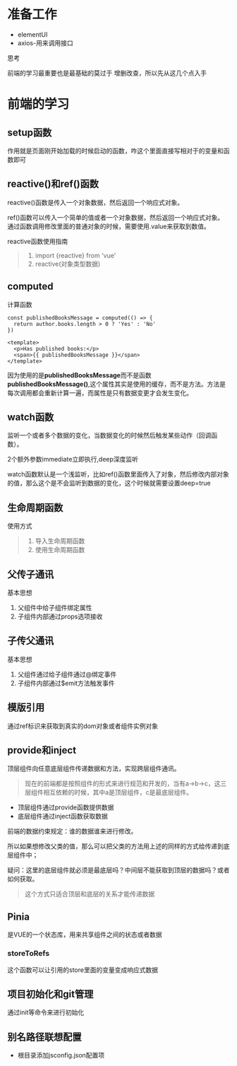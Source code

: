 # 准备工作

- elementUI
- axios-用来调用接口



思考

前端的学习最重要也是最基础的莫过于 增删改查，所以先从这几个点入手



# 前端的学习

## setup函数

作用就是页面刚开始加载的时候启动的函数，咋这个里面直接写相对于的变量和函数即可

## reactive()和ref()函数

reactive()函数是传入一个对象数据，然后返回一个响应式对象。

ref()函数可以传入一个简单的值或者一个对象数据，然后返回一个响应式对象。通过函数调用修改里面的普通对象的时候，需要使用.value来获取到数值。

reactive函数使用指南

> 1. import {reactive} from 'vue'
> 2. reactive(对象类型数据)

## computed

计算函数

```vue
const publishedBooksMessage = computed(() => {
  return author.books.length > 0 ? 'Yes' : 'No'
})

<template>
  <p>Has published books:</p>
  <span>{{ publishedBooksMessage }}</span>
</template>
```

因为使用的是**publishedBooksMessage**而不是函数**publishedBooksMessage()**,这个属性其实是使用的缓存，而不是方法。方法是每次调用都会重新计算一遍，而属性是只有数据变更才会发生变化。

## watch函数

监听一个或者多个数据的变化，当数据变化的时候然后触发某些动作（回调函数）。

2个额外参数immediate立即执行,deep深度监听

watch函数默认是一个浅监听，比如ref()函数里面传入了对象，然后修改内部对象的值，那么这个是不会监听到数据的变化，这个时候就需要设置deep=true

## 生命周期函数

使用方式

> 1. 导入生命周期函数
> 2. 使用生命周期函数

## 父传子通讯

基本思想

1. 父组件中给子组件绑定属性
2. 子组件内部通过props选项接收

## 子传父通讯

基本思想

1. 父组件通过给子组件通过@绑定事件
2. 子组件内部通过$emit方法触发事件

## 模版引用

通过ref标识来获取到真实的dom对象或者组件实例对象

## provide和inject

顶层组件向任意底层组件传递数据和方法，实现跨层组件通讯。

> 现在的前端都是按照组件的形式来进行规范和开发的，当有a->b->c，这三层组件相互依赖的时候，其中a是顶层组件，c是最底层组件。

- 顶层组件通过provide函数提供数据
- 底层组件通过inject函数获取数据

前端的数据约束规定：谁的数据谁来进行修改。

所以如果想修改父类的值，那么可以把父类的方法用上述的同样的方式给传递到底层组件中；

疑问：这里的底层组件就必须是最底层吗？中间层不能获取到顶层的数据吗？或者如何获取。

> 这个方式只适合顶层和底层的关系才能传递数据

## Pinia

是VUE的一个状态库，用来共享组件之间的状态或者数据

### storeToRefs

这个函数可以让引用的store里面的变量变成响应式数据

## 项目初始化和git管理

通过init等命令来进行初始化

## 别名路径联想配置

- 根目录添加jsconfig.json配置项

